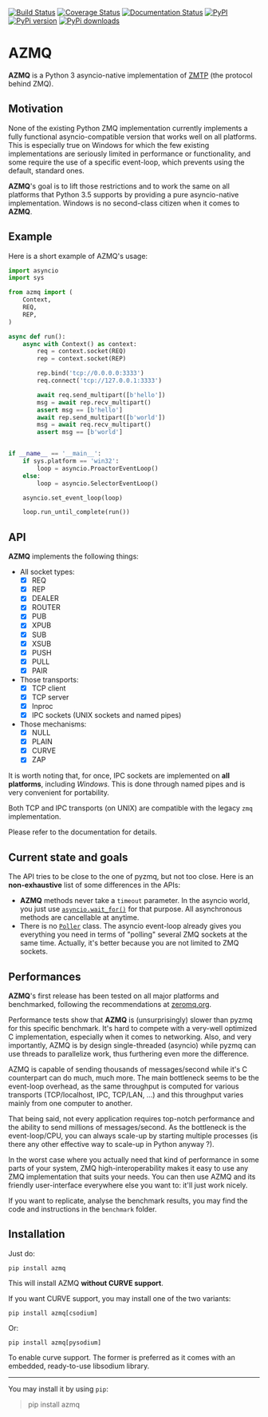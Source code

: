 [![Build Status](https://travis-ci.org/ereOn/azmq.svg?branch=master)](https://travis-ci.org/ereOn/azmq)
[![Coverage Status](https://coveralls.io/repos/ereOn/azmq/badge.svg?branch=master&service=github)](https://coveralls.io/github/ereOn/azmq?branch=master)
[![Documentation Status](https://readthedocs.org/projects/azmq/badge/?version=latest)](http://azmq.readthedocs.org/en/latest/?badge=latest)
[![PyPI](https://img.shields.io/pypi/pyversions/azmq.svg)](https://pypi.python.org/pypi/azmq/1.0.0)
[![PyPi version](https://img.shields.io/pypi/v/azmq.svg)](https://pypi.python.org/pypi/azmq/1.0.0)
[![PyPi downloads](https://img.shields.io/pypi/dm/azmq.svg)](https://pypi.python.org/pypi/azmq/1.0.0)

# AZMQ

**AZMQ** is a Python 3 asyncio-native implementation of
[ZMTP](http://rfc.zeromq.org/spec:37) (the protocol behind ZMQ).

## Motivation

None of the existing Python ZMQ implementation currently implements a fully
functional asyncio-compatible version that works well on all platforms. This is
especially true on Windows for which the few existing implementations are
seriously limited in performance or functionality, and some require the use of
a specific event-loop, which prevents using the default, standard ones.

**AZMQ**'s goal is to lift those restrictions and to work the same on all
platforms that Python 3.5 supports by providing a pure asyncio-native
implementation. Windows is no second-class citizen when it comes to **AZMQ**.

## Example

Here is a short example of AZMQ's usage:

```python
import asyncio
import sys

from azmq import (
    Context,
    REQ,
    REP,
)

async def run():
    async with Context() as context:
        req = context.socket(REQ)
        rep = context.socket(REP)

        rep.bind('tcp://0.0.0.0:3333')
        req.connect('tcp://127.0.0.1:3333')

        await req.send_multipart([b'hello'])
        msg = await rep.recv_multipart()
        assert msg == [b'hello']
        await rep.send_multipart([b'world'])
        msg = await req.recv_multipart()
        assert msg == [b'world']


if __name__ == '__main__':
    if sys.platform == 'win32':
        loop = asyncio.ProactorEventLoop()
    else:
        loop = asyncio.SelectorEventLoop()

    asyncio.set_event_loop(loop)

    loop.run_until_complete(run())
```

## API

**AZMQ** implements the following things:

- All socket types:
  * [x] REQ
  * [x] REP
  * [x] DEALER
  * [x] ROUTER
  * [x] PUB
  * [x] XPUB
  * [x] SUB
  * [x] XSUB
  * [x] PUSH
  * [x] PULL
  * [x] PAIR

- Those transports:
  * [x] TCP client
  * [x] TCP server
  * [x] Inproc
  * [x] IPC sockets (UNIX sockets and named pipes)

- Those mechanisms:
  * [x] NULL
  * [x] PLAIN
  * [x] CURVE
  * [x] ZAP

It is worth noting that, for once, IPC sockets are implemented on **all
platforms**, including *Windows*. This is done through named pipes and is very
convenient for portability.

Both TCP and IPC transports (on UNIX) are compatible with the legacy `zmq`
implementation.

Please refer to the documentation for details.

## Current state and goals

The API tries to be close to the one of pyzmq, but not too close. Here is an
**non-exhaustive** list of some differences in the APIs:

- **AZMQ** methods never take a `timeout` parameter. In the asyncio world, you
  just use
  [`asyncio.wait_for()`](https://docs.python.org/3/library/asyncio-task.html#asyncio.wait_for)
  for that purpose. All asynchronous methods are cancellable at anytime.
- There is no
  [`Poller`](http://learning-0mq-with-pyzmq.readthedocs.io/en/latest/pyzmq/multisocket/zmqpoller.html)
  class. The asyncio event-loop already gives you everything you need in terms
  of "polling" several ZMQ sockets at the same time. Actually, it's better
  because you are not limited to ZMQ sockets.

## Performances

**AZMQ**'s first release has been tested on all major platforms and
benchmarked, following the recommendations at
[zeromq.org](http://zeromq.org/whitepapers:measuring-performance).

Performance tests show that **AZMQ** is (unsurprisingly) slower than pyzmq for
this specific benchmark. It's hard to compete with a very-well optimized C
implementation, especially when it comes to networking. Also, and very
importantly, AZMQ is by design single-threaded (asyncio) while pyzmq can use
threads to parallelize work, thus furthering even more the difference.

AZMQ is capable of sending thousands of messages/second while it's C
counterpart can do much, much more. The main bottleneck seems to be the
event-loop overhead, as the same throughput is computed for various transports
(TCP/localhost, IPC, TCP/LAN, ...) and this throughput varies mainly from one
computer to another.

That being said, not every application requires top-notch performance and the
ability to send millions of messages/second. As the bottleneck is the
event-loop/CPU, you can always scale-up by starting multiple processes (is
there any other effective way to scale-up in Python anyway ?).

In the worst case where you actually need that kind of performance in some
parts of your system, ZMQ high-interoperability makes it easy to use any ZMQ
implementation that suits your needs. You can then use AZMQ and its friendly
user-interface everywhere else you want to: it'll just work nicely.

If you want to replicate, analyse the benchmark results, you may find the code
and instructions in the `benchmark` folder.

## Installation

Just do:

```
pip install azmq
```

This will install AZMQ **without CURVE support**.

If you want CURVE support, you may install one of the two variants:

```
pip install azmq[csodium]
```

Or:

```
pip install azmq[pysodium]
```

To enable curve support. The former is preferred as it comes with an embedded,
ready-to-use libsodium library.

---

You may install it by using `pip`:

> pip install azmq
